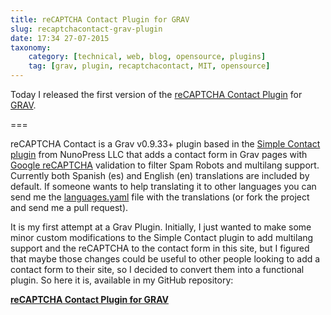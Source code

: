 ```yaml
---
title: reCAPTCHA Contact Plugin for GRAV
slug: recaptchacontact-grav-plugin
date: 17:34 27-07-2015
taxonomy:
    category: [technical, web, blog, opensource, plugins]
    tag: [grav, plugin, recaptchacontact, MIT, opensource]
---
```


Today I released the first version of the [reCAPTCHA Contact Plugin](https://github.com/aradianoff/recatpchacontact) for [GRAV](http://getgrav.org). 

===

reCAPTCHA Contact is a Grav v0.9.33+ plugin based in the [Simple Contact plugin](https://github.com/nunopress/grav-plugin-simple_contact) from NunoPress LLC that adds a contact form in Grav pages with [Google reCAPTCHA](https://www.google.com/recaptcha/) validation to filter Spam Robots and multilang support. Currently both Spanish (es) and English (en) translations are included by default.  If someone wants to help translating it to other languages you can send me the [languages.yaml](https://github.com/aradianoff/recatpchacontact/blob/master/languages.yaml) file with the translations (or fork the project and send me a pull request). 

It is my first attempt at a Grav Plugin. Initially, I just wanted to make some minor custom modifications to the Simple Contact plugin to add multilang support and the reCAPTCHA to the contact form in this site, but I figured that maybe those changes could be useful to other people looking to add a contact form to their site, so I decided to convert them into a functional plugin. So here it is, available in my GitHub repository: 

[**reCAPTCHA Contact Plugin for GRAV**](https://github.com/aradianoff/recatpchacontact)
